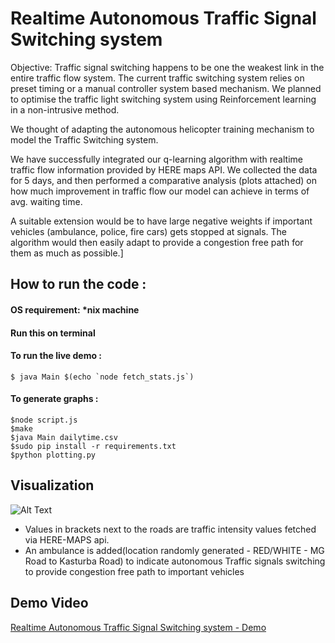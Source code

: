 # Realtime Autonomous Traffic Signal Switching system 

Objective: Traffic signal switching happens to be one the weakest link in the entire traffic flow system. The current traffic switching system relies on preset timing or a manual controller system based mechanism. We planned to optimise the traffic light switching system using Reinforcement learning in a non-intrusive method.

We thought of adapting the autonomous helicopter training mechanism to model the Traffic Switching system.

We have successfully integrated our q-learning algorithm with realtime traffic flow information provided by HERE maps API. We collected the data for 5 days, and then performed a comparative analysis (plots attached) on how much improvement in traffic flow our model can achieve in terms of avg. waiting time.

A suitable extension would be to have large negative weights if important vehicles (ambulance, police, fire cars) gets stopped at signals. The algorithm would then easily adapt to provide a congestion free path for them as much as possible.]

## How to run the code :

#### OS requirement: *nix machine
#### Run this on terminal
#### To run the live demo :

    $ java Main $(echo `node fetch_stats.js`)
    
#### To generate graphs :

    $node script.js 
    $make
    $java Main dailytime.csv 
    $sudo pip install -r requirements.txt 
    $python plotting.py
    
## Visualization

![Alt Text](https://github.com/prakhar-agarwal/traffic-qlearning/blob/master/gif/ambulance-1-d79d2a29f8.gif)

* Values in brackets next to the roads are traffic intensity values fetched via HERE-MAPS api.
* An ambulance is added(location randomly generated - RED/WHITE - MG Road to Kasturba Road) to indicate autonomous Traffic signals switching to provide congestion free path to important vehicles

## Demo Video

<a href="https://youtu.be/iK1LfPHcpXc" title="Title"> Realtime Autonomous Traffic Signal Switching system - Demo </a></p>
